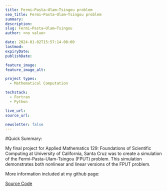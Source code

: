 ```yaml
---
title: Fermi–Pasta–Ulam–Tsingou problem
seo_title: Fermi–Pasta–Ulam–Tsingou problem
summary: 
description: 
slug: Fermi–Pasta–Ulam–Tsingou
author: <no value>

date: 2024-01-02T15:57:14-08:00
lastmod: 
expiryDate: 
publishDate: 

feature_image: 
feature_image_alt: 

project types:
  - Mathematical Computation

techstack:
  - Fortran
  - Python

live_url: 
source_url: 

newsletter: false
---
```


#Quick Summary:

My final project for Applied Mathematics 129: Foundations of Scientific Computing at University of California, Santa Cruz was to create a simulation of the Fermi-Pasta-Ulam-Tsingou (FPUT) problem. This simulation demonstrates both nonlinear and linear versions of the FPUT problem.

More information included at my github page:

<a href="https://github.com/bearcbass/Fermi-Pasta-Ulam-Tsingou-Problem" class="button">Source Code</a>
